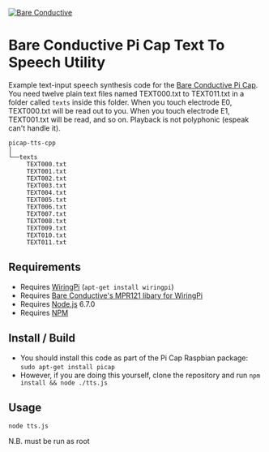[![Bare Conductive](http://bareconductive.com/assets/images/LOGO_256x106.png)](http://www.bareconductive.com/)

# Bare Conductive Pi Cap Text To Speech Utility

Example text-input speech synthesis code for the [Bare Conductive Pi Cap](http://www.bareconductive.com/shop/pi-cap/). You need twelve plain text files named TEXT000.txt to TEXT011.txt in a folder called `texts` inside this folder. When you touch electrode E0, TEXT000.txt will be read out to you. When you touch electrode E1, TEXT001.txt will be read, and so on. Playback is not polyphonic (espeak can't handle it).

    picap-tts-cpp    
    │
    └──texts
         TEXT000.txt    
         TEXT001.txt  
         TEXT002.txt  
         TEXT003.txt  
         TEXT004.txt  
         TEXT005.txt  
         TEXT006.txt  
         TEXT007.txt  
         TEXT008.txt  
         TEXT009.txt  
         TEXT010.txt  
         TEXT011.txt  

## Requirements
* Requires [WiringPi](http://wiringpi.com/) (`apt-get install wiringpi`)
* Requires [Bare Conductive's MPR121 libary for WiringPi](https://github.com/BareConductive/wiringpi-mpr121)
* Requires [Node.js](https://nodejs.org/en/) 6.7.0
* Requires [NPM](https://www.npmjs.com/)

## Install / Build

* You should install this code as part of the Pi Cap Raspbian package: `sudo apt-get install picap`    
* However, if you are doing this yourself, clone the repository and run `npm install && node ./tts.js`

## Usage

    node tts.js

N.B. must be run as root       
